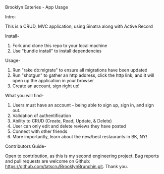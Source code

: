 Brooklyn Eateries - App Usage 

Intro- 

This is a CRUD, MVC application, using Sinatra along with Active Record 

Install- 

1. Fork and clone this repo to your local machine 
2. Use "bundle install" to install dependencies 

Usage- 
1. Run "rake db:migrate" to ensure all migrations have been updated 
2. Run "shotgun" to gather an http address, click the http link, and it will open up the application in your browser
3. Create an account, sign right up! 

What you will find- 

1. Users must have an account - being able to sign up, sign in, and sign out.
2. Validation of authentification 
3. Ability to CRUD (Create, Read, Update, & Delete)
4. User can only edit and delete reviews they have posted 
5. Connect with other friends 
6. More importantly, learn about the new/best restaurants in BK, NY! 

Contributors Guide- 

Open to contribution, as this is my second engineering project.  Bug reports and pull requests are welcome on Github: https://github.com/tatscru/BrooklynBrunchin.git.  Thank you. 